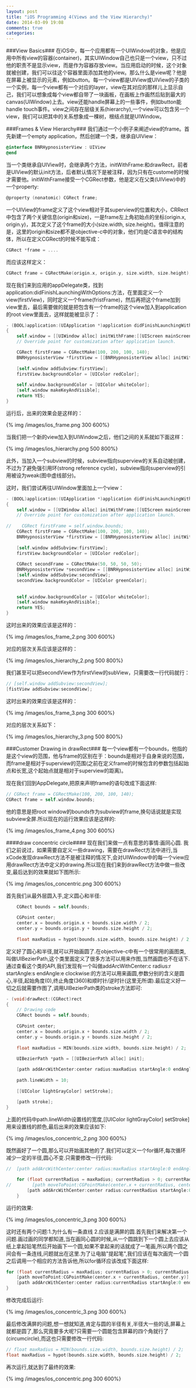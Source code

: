 ```yaml
---
layout: post
title: "iOS Programming 4(Views and the View Hierarchy)"
date: 2014-03-09 19:08
comments: true
categories: 
---
```

###View Basics###
在iOS中，每一个应用都有一个UIWindow的对象，他是应用中所有view的容器(container)，其实UIWindow自己也只是一个view，只不过他的职责不是显示view，而是作为容器存放view。当应用启动的时候，这个对象就被创建，我们可以往这个容器里面添加其他的view。那么什么是view呢？他是在屏幕上被显示的元素，例如button。每一个view都是UIView或UIView的子类的一个实例，每一个view都有一个对应的layer，view在其对应的那样儿上显示自己，我们可以想象成每个view都自带了一块画板，在画板上作画然后贴到最大的canvas(UIWindow)上去。view还能handle屏幕上的一些事件，例如button能handle touch事件。view之间存在层级关系(hierarchy),一个view可以包含另一个view，我们可以把其中的关系想象成一棵树，根结点就是UIWindow。
<!--more-->

###Frames & View Hierarchy###
我们通过一个小例子来阐述view的frame。首先新建一个empty application，然后创建一个类，继承自UIView：

```objective-c
@interface BNRHypnosisterView : UIView
@end
```

当一个类继承自UIView时，会继承两个方法，initWithFrame:和drawRect，前者是UIView的默认init方法，后者默认情况下是被注释，因为只有在custome的时候才需要他。initWithFrame接受一个CGRect参数，他是定义在父类(UIView)中的一个property:

```objective-c
@property (nonatomic) CGRect frame;
```

一个UIView的frame定义了这个view相对于其superview的位置和大小，CRRect中包含了两个关键信息(origin和size)，一是frame左上角初始点的坐标(origin.x, origin.y)，其次定义了这个frame的大小(size.width, size.height)。值得注意的是，这里的origin和size都不是objective-c中的对象，他们均是C语言中的结构体，所以在定义CGRect的时候不能写成：

```objective-c
CGRect *frame = ....
```

而应该这样定义：

```objective-c
CGRect frame = CGRectMake(origin.x, origin.y, size.width, size.height);
```

现在我们来到应用的appDelegate类，找到application:didFinishLaunchingWithOptions:方法，在里面定义一个view(firstView)，同时定义一个frame(fristFrame)，然后再把这个frame加到view里去，最后需要做的就是把包含有一个frame的这个view加入到application的root view里面去，这样就能被显示了：

```objective-c
- (BOOL)application:(UIApplication *)application didFinishLaunchingWithOptions:(NSDictionary 	*)launchOptions
{
    self.window = [[UIWindow alloc] initWithFrame:[[UIScreen mainScreen] bounds]];
    // Override point for customization after application launch.

    CGRect firstFrame = CGRectMake(100, 200, 100, 140);
    BNRHypnosisterView *firstView = [[BNRHypnosisterView alloc] initWithFrame:firstFrame];
    
    [self.window addSubview:firstView];
    firstView.backgroundColor = [UIColor redColor];
    
    self.window.backgroundColor = [UIColor whiteColor];
    [self.window makeKeyAndVisible];
    return YES;
}
```
运行后，出来的效果会是这样的：

{% img /images/ios_frame.png 300 600%}

当我们把一个新的view加入到UIWindow之后，他们之间的关系就如下面这样：

{% img /images/ios_hierarchy.png 500 800%}

此外，当加入一个subview的时候，subview指向superview的关系自动被创建，不过为了避免强引用环(strong reference cycle)，subview指向superview的引用被设为weak(图中虚线部分)。

这时，我们尝试再往UIWindow里面加上一个view：

```objective-c
- (BOOL)application:(UIApplication *)application didFinishLaunchingWithOptions:(NSDictionary *)launchOptions
{
    self.window = [[UIWindow alloc] initWithFrame:[[UIScreen mainScreen] bounds]];
    // Override point for customization after application launch.
    
//    CGRect firstFrame = self.window.bounds;
    CGRect firstFrame = CGRectMake(100, 200, 100, 140);
    BNRHypnosisterView *firstView = [[BNRHypnosisterView alloc] initWithFrame:firstFrame];
    
    [self.window addSubview:firstView];
    firstView.backgroundColor = [UIColor redColor];
    
    CGRect secondFrame = CGRectMake(50, 50, 50, 50);
    BNRHypnosisterView *secondView = [[BNRHypnosisterView alloc] initWithFrame:secondFrame];
    [self.window addSubview:secondView];
    secondView.backgroundColor = [UIColor greenColor];
    
    
    self.window.backgroundColor = [UIColor whiteColor];
    [self.window makeKeyAndVisible];
    return YES;
}
```
这时出来的效果应该是这样的：

{% img /images/ios_frame_2.png 300 600%}

对应的层次关系应该是这样的：

{% img /images/ios_hierarchy_2.png 500 800%}

我们甚至可以把secondView作为firstView的subView，只需要改一行代码就行：

```objective-c
// [self.window addSubview:secondView];
[fistView addSubview:secondView];
```
 
 这时出来的效果应该是这样的：
 
 {% img /images/ios_frame_3.png 300 600%}
 
 对应的层次关系如下：
 
 {% img /images/ios_hierarchy_3.png 500 800%}
 
###Customer Drawing in drawRect###
每一个view都有一个bounds，他指的是这个view的范围，他与frame的区别在于：bounds是相对于自身来说的范围，而frame是相对于superview的范围(之前在定义frame的时候包含的参数包括起始点和长宽,这个起始点就是相对于superview的距离)。

现在我们回到AppDelegate,把原来声明frame的语句改成下面这样:

```objective-c
// CGRect frame = CGRectMake(100, 200, 100, 140);
CGRect frame = self.window.bounds;
```

他的意思是把root window的bounds作为subview的frame,换句话说就是实现subview全屏.所以现在的运行效果应该是这样的:

 {% img /images/ios_frame_4.png 300 600%}
 
 
####draw concentric circle####
现在我们来做一点有意思的事情:画同心圆. 我们之前说过，如果需要自定义一些drawing，需要在drawRect方法中进行,当xCode发现drawRect方法不是被注释的情况下,会对UIWindow中的每一个view应用drawRect方法中定义的drawing.所以现在我们来到drawRect方法中做一些改变,最后达到的效果就如下图所示:

{% img /images/ios_concentric.png 300 600%}

首先我们从最外层圆入手,定义圆心和半径:

```objective-c
    CGRect bounds = self.bounds;
    
    CGPoint center;
    center.x = bounds.origin.x + bounds.size.width / 2;
    center.y = bounds.origin.y + bounds.size.height / 2;
    
    float maxRadius = hypot(bounds.size.width, bounds.size.height) / 2;
```

定义好了圆心和半径,就可以开始画圆了.在objective-c中有一个很常用的画图类,叫做UIBezierPath,这个类里面定义了很多方法可以用来作图,当然画圆也不在话下.通过查看这个类的API,我们发现有一个叫做addArcWithCenter:c radius:r startAngle:s endAngle:e clockwise:的方法可以用来画圆,参数分别的含义是圆心,半径,起始角度(0),终止角度(360)和顺时针/逆时针(这里无所谓).最后定义好一切之后就需要作图了,调用UIBezierPath类的stroke方法即可:

```objective-c
- (void)drawRect:(CGRect)rect
{
    // Drawing code
    CGRect bounds = self.bounds;
    
    CGPoint center;
    center.x = bounds.origin.x + bounds.size.width / 2;
    center.y = bounds.origin.y + bounds.size.height / 2;
    
    float maxRadius = MIN(bounds.size.width, bounds.size.height) / 2;
    
    UIBezierPath *path = [[UIBezierPath alloc] init];

    [path addArcWithCenter:center radius:maxRadius startAngle:0 endAngle:M_PI * 2 clockwise:YES];
    
    path.lineWidth = 10;
    
    [[UIColor lightGrayColor] setStroke];
    
    [path stroke];
}
```

上面的代码中path.lineWidth设置线的宽度,[[UIColor lightGrayColor] setStroke]用来设置线的颜色,最后出来的效果应该如下:

{% img /images/ios_concentric_2.png 300 600%}

既然画好了一个圆,那么可以开始画其他的了.我们可以定义一个for循环,每次循环减少一定的半径,圆心不变.只需要修改一行代码:

```objective-c
//  [path addArcWithCenter:center radius:maxRadius startAngle:0 endAngle:M_PI * 2 clockwise:YES];

    for (float currentRadius = maxRadius; currentRadius > 0; currentRadius -= 20) {
//        [path moveToPoint:CGPointMake(center.x + currentRadius, center.y)];
        [path addArcWithCenter:center radius:currentRadius startAngle:0 endAngle:M_PI * 2 clockwise:YES];
    }
```

运行的效果:

{% img /images/ios_concentric_3.png 300 600%}

这时还有两个问题:1.为什么有一条直线 2.应该是满屏的圆.首先我们来解决第一个问题.画过画的同学都知道,当在画同心圆的时候,从一个圆跳到下一个圆上去应该从纸上拿起铅笔然后开始画下一个圆,如果不拿起来的话就成了一笔画,所以两个圆之间会有一条连线,问题就出在这里.为了让电脑"提起笔",我们应该在每次画完一个圆之后调用一个相应的方法告诉他,所以for循环应该改成下面这样:

```objective-c
for (float currentRadius = maxRadius; currentRadius > 0; currentRadius -= 20) {
    [path moveToPoint:CGPointMake(center.x + currentRadius, center.y)];
    [path addArcWithCenter:center radius:currentRadius startAngle:0 endAngle:M_PI * 2 clockwise:YES];
}
```

修改完成后运行:

{% img /images/ios_concentric_3.png 300 600%}

最后修改满屏的问题,想一想就知道,肯定与圆的半径有关,半径大一些的话,屏幕上就都是圆了,那么究竟要多大呢?只需要一个圆能包含屏幕的四个角就行了(circumcircle),而这也只需要修改一行代码:

```objective-c
// float maxRadius = MIN(bounds.size.width, bounds.size.height) / 2;
float maxRadius = hypot(bounds.size.width, bounds.size.height) / 2;
```

再次运行,就达到了最终的效果:

{% img /images/ios_concentric.png 300 600%}

